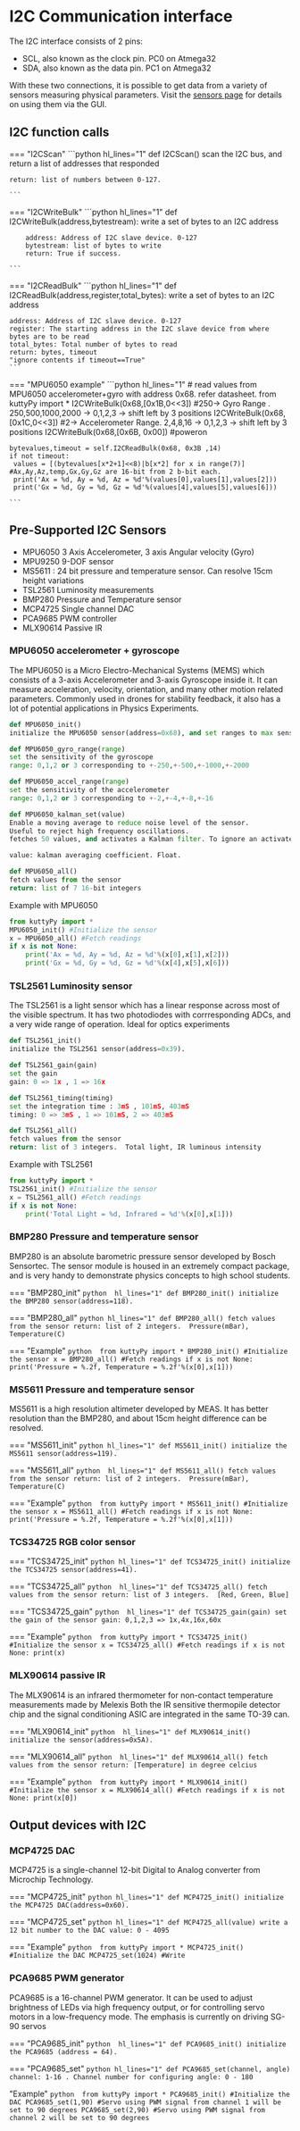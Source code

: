 # I2C Communication interface

The I2C interface consists of 2 pins:

+ SCL, also known as the clock pin. PC0 on Atmega32
+ SDA, also known as the data pin. PC1 on Atmega32

With these two connections, it is possible to get data from a variety of sensors measuring
physical parameters. Visit the [sensors page](../../sensors) for details on using them via the GUI.


## I2C function calls

=== "I2CScan"
    ```python hl_lines="1"
    def I2CScan()
    scan the I2C bus, and return a list of addresses that responded
    
    return: list of numbers between 0-127.
    
    ```

=== "I2CWriteBulk"
    ```python hl_lines="1"
    def I2CWriteBulk(address,bytestream):
        write a set of bytes to an I2C address
        
        address: Address of I2C slave device. 0-127
        bytestream: list of bytes to write
        return: True if success.
    
    ```

=== "I2CReadBulk"
    ```python  hl_lines="1"
    def I2CReadBulk(address,register,total_bytes):
    write a set of bytes to an I2C address
    
    address: Address of I2C slave device. 0-127
    register: The starting address in the I2C slave device from where bytes are to be read
    total_bytes: Total number of bytes to read
    return: bytes, timeout
    "ignore contents if timeout==True" 
    ```

=== "MPU6050 example"
    ```python   hl_lines="1"
    # read values from MPU6050 accelerometer+gyro with address 0x68. refer datasheet.
    from kuttyPy import *
    I2CWriteBulk(0x68,[0x1B,0<<3]) #250-> Gyro Range . 250,500,1000,2000 -> 0,1,2,3 -> shift left by 3 positions
    I2CWriteBulk(0x68,[0x1C,0<<3]) #2-> Accelerometer Range. 2,4,8,16 -> 0,1,2,3 -> shift left by 3 positions
    I2CWriteBulk(0x68,[0x6B, 0x00]) #poweron
    
    bytevalues,timeout = self.I2CReadBulk(0x68, 0x3B ,14)
    if not timeout:
     values = [(bytevalues[x*2+1]<<8)|b[x*2] for x in range(7)] #Ax,Ay,Az,temp,Gx,Gy,Gz are 16-bit from 2 b-bit each.
     print('Ax = %d, Ay = %d, Az = %d'%(values[0],values[1],values[2]))
     print('Gx = %d, Gy = %d, Gz = %d'%(values[4],values[5],values[6]))
    
    ```


## Pre-Supported I2C Sensors

  - MPU6050 3 Axis Accelerometer, 3 axis Angular velocity (Gyro)
  - MPU9250 9-DOF sensor
  - MS5611 : 24 bit pressure and temperature sensor. Can resolve 15cm height variations
  - TSL2561 Luminosity measurements
  - BMP280 Pressure and Temperature sensor
  - MCP4725 Single channel DAC
  - PCA9685 PWM controller
  - MLX90614 Passive IR


### MPU6050 accelerometer + gyroscope
The MPU6050 is a Micro Electro-Mechanical Systems (MEMS) which consists of a 3-axis Accelerometer
 and 3-axis Gyroscope inside it. It can measure acceleration, velocity, orientation,
 and many other motion related parameters. Commonly used in drones for stability feedback,
 it also has a lot of potential applications in Physics Experiments.

```python hl_lines="1"
def MPU6050_init()
initialize the MPU6050 sensor(address=0x68), and set ranges to max sensitivity.
```

```python hl_lines="1"
def MPU6050_gyro_range(range)
set the sensitivity of the gyroscope
range: 0,1,2 or 3 corresponding to +-250,+-500,+-1000,+-2000
```

```python hl_lines="1"
def MPU6050_accel_range(range)
set the sensitivity of the accelerometer
range: 0,1,2 or 3 corresponding to +-2,+-4,+-8,+-16
```


```python hl_lines="1"
def MPU6050_kalman_set(value)
Enable a moving average to reduce noise level of the sensor.
Useful to reject high frequency oscillations.
fetches 50 values, and activates a Kalman filter. To ignore an activated Kalman Filter, an optional False value can be supplied to `MPU6050_all`

value: kalman averaging coefficient. Float.
```


```python hl_lines="1"
def MPU6050_all()
fetch values from the sensor
return: list of 7 16-bit integers
```

Example with MPU6050

```python
from kuttyPy import *
MPU6050_init() #Initialize the sensor
x = MPU6050_all() #Fetch readings
if x is not None:
	print('Ax = %d, Ay = %d, Az = %d'%(x[0],x[1],x[2]))
	print('Gx = %d, Gy = %d, Gz = %d'%(x[4],x[5],x[6]))

```

### TSL2561 Luminosity sensor
The TSL2561  is a light sensor which has a
linear response across most of the visible spectrum. It has two photodiodes
with corrresponding ADCs, and a very wide range of operation. Ideal for optics experiments


```python hl_lines="1"
def TSL2561_init()
initialize the TSL2561 sensor(address=0x39).
```

```python hl_lines="1"
def TSL2561_gain(gain)
set the gain
gain: 0 => 1x , 1 => 16x
```

```python hl_lines="1"
def TSL2561_timing(timing)
set the integration time : 3mS , 101mS, 403mS
timing: 0 => 3mS , 1 => 101mS, 2 => 403mS
```

```python hl_lines="1"
def TSL2561_all()
fetch values from the sensor
return: list of 3 integers.  Total light, IR luminous intensity
```

Example with TSL2561

```python
from kuttyPy import *
TSL2561_init() #Initialize the sensor
x = TSL2561_all() #Fetch readings
if x is not None:
	print('Total Light = %d, Infrared = %d'%(x[0],x[1]))

```


### BMP280 Pressure and temperature sensor
BMP280 is an absolute barometric pressure sensor developed by Bosch Sensortec.
The sensor module is housed in an extremely compact package, and is very handy to
demonstrate physics concepts to high school students.

=== "BMP280_init"
    ```python  hl_lines="1"
    def BMP280_init()
    initialize the BMP280 sensor(address=118).
    ```

=== "BMP280_all"
    ```python hl_lines="1"
    def BMP280_all()
    fetch values from the sensor
    return: list of 2 integers.  Pressure(mBar), Temperature(C)
    ```

=== "Example"
    ```python 
    from kuttyPy import *
    BMP280_init() #Initialize the sensor
    x = BMP280_all() #Fetch readings
    if x is not None:
        print('Pressure = %.2f, Temperature = %.2f'%(x[0],x[1]))
    ```


### MS5611 Pressure and temperature sensor
MS5611 is a high resolution altimeter developed by MEAS.
It has better resolution than the BMP280, and about 15cm height difference can be resolved.

=== "MS5611_init"
    ```python hl_lines="1"
    def MS5611_init()
    initialize the MS5611 sensor(address=119).
    ```

=== "MS5611_all"
    ```python  hl_lines="1"
    def MS5611_all()
    fetch values from the sensor
    return: list of 2 integers.  Pressure(mBar), Temperature(C)
    ```

=== "Example"
    ```python 
    from kuttyPy import *
    MS5611_init() #Initialize the sensor
    x = MS5611_all() #Fetch readings
    if x is not None:
        print('Pressure = %.2f, Temperature = %.2f'%(x[0],x[1]))
    ```

### TCS34725 RGB color sensor

=== "TCS34725_init"
    ```python hl_lines="1"
    def TCS34725_init()
    initialize the TCS34725 sensor(address=41).
    ```

=== "TCS34725_all"
    ```python  hl_lines="1"
    def TCS34725_all()
    fetch values from the sensor
    return: list of 3 integers.  [Red, Green, Blue]
    ```

=== "TCS34725_gain"
    ```python  hl_lines="1"
    def TCS34725_gain(gain)
    set the gain of the sensor
    gain: 0,1,2,3 => 1x,4x,16x,60x
    ```

=== "Example"
    ```python 
    from kuttyPy import *
    TCS34725_init() #Initialize the sensor
    x = TCS34725_all() #Fetch readings
    if x is not None:
        print(x)
    ```


### MLX90614 passive IR
The MLX90614 is an infrared thermometer for non-contact temperature measurements made by Melexis
Both the IR sensitive thermopile detector chip and the signal conditioning ASIC are
integrated in the same TO-39 can.

=== "MLX90614_init"
    ```python  hl_lines="1"
    def MLX90614_init()
    initialize the sensor(address=0x5A).
    ```

=== "MLX90614_all"
    ```python  hl_lines="1"
    def MLX90614_all()
    fetch values from the sensor
    return: [Temperature] in degree celcius
    ```

=== "Example"
    ```python 
    from kuttyPy import *
    MLX90614_init() #Initialize the sensor
    x = MLX90614_all() #Fetch readings
    if x is not None:
        print(x[0])
    ```


## Output devices with I2C

### MCP4725 DAC
MCP4725 is a single-channel 12-bit Digital to Analog converter from Microchip Technology.

=== "MCP4725_init"
    ```python hl_lines="1"
    def MCP4725_init()
    initialize the MCP4725 DAC(address=0x60).
    ```

=== "MCP4725_set"
    ```python hl_lines="1"
    def MCP4725_all(value)
    write a 12 bit number to the DAC
    value: 0 - 4095
    ```

=== "Example"
    ```python 
    from kuttyPy import *
    MCP4725_init() #Initialize the DAC
    MCP4725_set(1024) #Write
    ```

### PCA9685 PWM generator
PCA9685 is a 16-channel PWM generator. It can be used to adjust brightness of LEDs via high frequency output,
or for controlling servo motors in a low-frequency mode. The emphasis is currently on driving SG-90 servos

=== "PCA9685_init"
    ```python  hl_lines="1"
    def PCA9685_init()
    initialize the PCA9685 (address = 64).
    ```

=== "PCA9685_set"
    ```python hl_lines="1"
    def PCA9685_set(channel, angle)
    channel: 1-16 . Channel number for configuring
    angle: 0 - 180
    ```

"Example"
    ```python 
    from kuttyPy import *
    PCA9685_init() #Initialize the DAC
    PCA9685_set(1,90) #Servo using PWM signal from channel 1 will be set to 90 degrees
    PCA9685_set(2,90) #Servo using PWM signal from channel 2 will be set to 90 degrees
    ```

